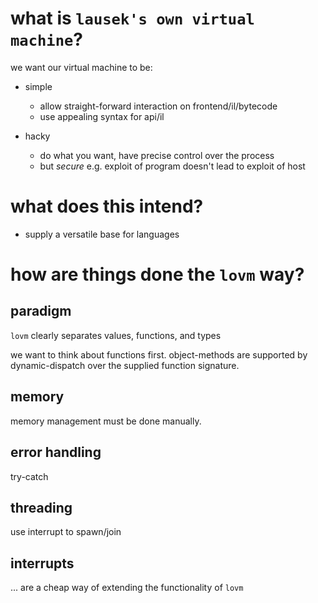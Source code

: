 # what is `lausek's own virtual machine`?

we want our virtual machine to be:

- simple
    - allow straight-forward interaction on frontend/il/bytecode
    - use appealing syntax for api/il

- hacky
    - do what you want, have precise control over the process
    - but *secure* e.g. exploit of program doesn't lead to exploit of host

# what does this intend?

- supply a versatile base for languages

# how are things done the `lovm` way?

## paradigm

`lovm` clearly separates values, functions, and types

we want to think about functions first. object-methods are supported by dynamic-dispatch over the supplied function signature.

## memory

memory management must be done manually.

## error handling

try-catch

## threading

use interrupt to spawn/join

## interrupts

... are a cheap way of extending the functionality of `lovm`
